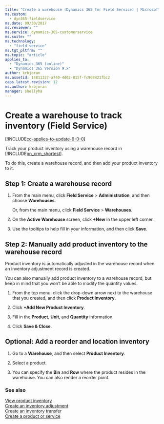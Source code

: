 ```yaml
---
title: "Create a warehouse (Dynamics 365 for Field Service) | MicrosoftDocs"
ms.custom:
  - dyn365-fieldservice
ms.date: 09/30/2017
ms.reviewer: ""
ms.service: dynamics-365-customerservice
ms.suite: ""
ms.technology: 
  - "field-service"
ms.tgt_pltfrm: ""
ms.topic: "article"
applies_to: 
  - "Dynamics 365 (online)"
  - "Dynamics 365 Version 9.x"
author: krbjoran
ms.assetid: 14811327-a740-4d02-815f-fc908421fbc2
caps.latest.revision: 12
ms.author: krbjoran
manager: shellyha
---
```

# Create a warehouse to track inventory (Field Service)

[!INCLUDE[cc-applies-to-update-9-0-0](../includes/cc_applies_to_update_9_0_0.md)]

Track your product inventory using a warehouse record in [!INCLUDE[pn_crm_shortest](../includes/pn-crm-shortest.md)].  
  
 To do this, create a warehouse record, and then add your product inventory to it.  
  
<a name="BKMK_1"></a>   
## Step 1: Create a warehouse record  
  
1.  From the main menu, click **Field Service** > **Administration**, and then choose **Warehouses**.  
  
    Or, from the main menu, click **Field Service** > **Warehouses**.  
  
2.  On the **Active Warehouse** screen, click **+New** in the upper left corner.  
  
3.  Use the tooltips to help fill in your information, and then click **Save**.  
  
<a name="bkmk_2"></a>   
## Step 2: Manually add product inventory to the warehouse record  
 Product inventory is automatically adjusted in the warehouse record when an inventory adjustment record is created.  
  
 You can also manually add product inventory to a warehouse record, but keep in mind that you won’t be able to modify the quantity values.  
  
1.  From the top menu, click the drop-down arrow next to the warehouse that you created, and then click **Product Inventory**.  
  
2.  Click **+Add New Product Inventory**.  
  
3.  Fill in the **Product**, **Unit**, and **Quantity** information.  
  
4.  Click **Save & Close**.  
  
<a name="bkmk_3"></a>   
## Optional: Add a reorder and location inventory  
  
1.  Go to a **Warehouse**, and then select **Product Inventory**.  
  
2.  Select a product.  
  
3.  You can specify the **Bin** and **Row** where the product resides in the warehouse. You can also render a reorder point.  
  
### See also  
 [View product inventory](../field-service/view-product-inventory.md)   
 [Create an inventory adjustment](../field-service/create-inventory-adjustment.md)   
 [Create an inventory transfer](../field-service/create-inventory-transfer.md)   
 [Create a product or service](../field-service/create-product-or-service.md)
